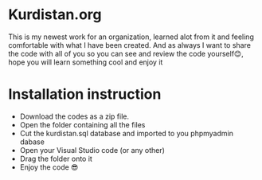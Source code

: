# Kurdistan.org
This is my newest work for an organization, learned alot from it and feeling comfortable with what I have been created. And as always I want to share the code with all of you so you can see and review the code yourself😊, hope you will learn something cool and enjoy it

# Installation instruction

- Download the codes as a zip file.
- Open the folder containing all the files
- Cut the kurdistan.sql database and imported to you phpmyadmin dabase
- Open your Visual Studio code (or any other)
- Drag the folder onto it 
- Enjoy the code 😎
